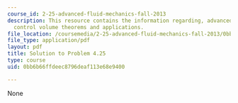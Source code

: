 ```yaml
---
course_id: 2-25-advanced-fluid-mechanics-fall-2013
description: This resource contains the information regarding, advanced fluid mechanics,
  control volume theorems and applications.
file_location: /coursemedia/2-25-advanced-fluid-mechanics-fall-2013/0bb6b66ffdeec8796deaf113e68e9400_MIT2_25F13_Shapi4.25_Solut.pdf
file_type: application/pdf
layout: pdf
title: Solution to Problem 4.25
type: course
uid: 0bb6b66ffdeec8796deaf113e68e9400

---
```

None